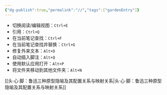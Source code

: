 ```yaml
---
{"dg-publish":true,"permalink":"//","tags":["gardenEntry"]}
---
```



- 切换阅读/编辑视图：`Ctrl+E`
- 引用：`Ctrl+Q`
- 在当前笔记查找：`Ctrl+F`
- 在当前笔记查找并替换：`Ctrl+G`
- 修复外来文本：`Alt+D`
- 自动插入脚注：`Alt+Q`
- 使用默认应用打开：`Alt+P`
- 将文件夹移动到其他文件夹：`Alt+N`

[[头·心·脚：鲁迅三种原型隐喻及其配置关系与映射关系\|头·心·脚：鲁迅三种原型隐喻及其配置关系与映射关系]]
